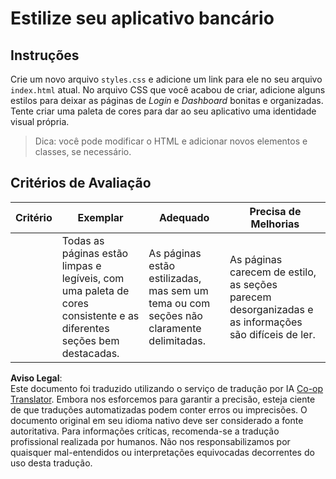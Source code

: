 <!--
CO_OP_TRANSLATOR_METADATA:
{
  "original_hash": "474f3ab1ee755ca980fc9104a0316e17",
  "translation_date": "2025-08-26T00:17:33+00:00",
  "source_file": "7-bank-project/2-forms/assignment.md",
  "language_code": "br"
}
-->
# Estilize seu aplicativo bancário

## Instruções

Crie um novo arquivo `styles.css` e adicione um link para ele no seu arquivo `index.html` atual. No arquivo CSS que você acabou de criar, adicione alguns estilos para deixar as páginas de *Login* e *Dashboard* bonitas e organizadas. Tente criar uma paleta de cores para dar ao seu aplicativo uma identidade visual própria.

> Dica: você pode modificar o HTML e adicionar novos elementos e classes, se necessário.

## Critérios de Avaliação

| Critério | Exemplar                                                                                                               | Adequado                                                                       | Precisa de Melhorias                                                                             |
| -------- | ---------------------------------------------------------------------------------------------------------------------- | ------------------------------------------------------------------------------ | ------------------------------------------------------------------------------------------------ |
|          | Todas as páginas estão limpas e legíveis, com uma paleta de cores consistente e as diferentes seções bem destacadas.    | As páginas estão estilizadas, mas sem um tema ou com seções não claramente delimitadas. | As páginas carecem de estilo, as seções parecem desorganizadas e as informações são difíceis de ler. |

**Aviso Legal**:  
Este documento foi traduzido utilizando o serviço de tradução por IA [Co-op Translator](https://github.com/Azure/co-op-translator). Embora nos esforcemos para garantir a precisão, esteja ciente de que traduções automatizadas podem conter erros ou imprecisões. O documento original em seu idioma nativo deve ser considerado a fonte autoritativa. Para informações críticas, recomenda-se a tradução profissional realizada por humanos. Não nos responsabilizamos por quaisquer mal-entendidos ou interpretações equivocadas decorrentes do uso desta tradução.